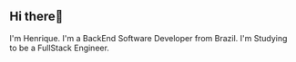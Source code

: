 ## Hi there👋

I'm Henrique. I'm a BackEnd Software Developer from Brazil.
I'm Studying to be a FullStack Engineer.
